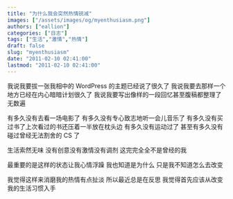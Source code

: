 ```yaml
---
title: "为什么我会突然热情锐减"
images: ["/assets/images/og/myenthusiasm.png"]
authors: ["eallion"]
categories: ["日志"]
tags: ["生活","激情","热情"]
draft: false
slug: "myenthusiasm"
date: "2011-02-10 02:41:00"
lastmod: "2011-02-10 02:41:00"
---
```


我说我要拔一张我相中的 WordPress 的主题已经说了很久了
我说我要去那样一个地方已经在内心暗暗计划很久了
我说我要写出像样的一段回忆甚至腹稿都整理了无数遍

有多久没有去看一场电影了
有多久没有专心致志地听一会儿音乐了
有多久没有买过书了上次看过的书还压着一半放在枕头边
有多久没有运动过了
甚至有多久没有碰过曾经无法割舍的 CS 了

生活索然无味
没有创意没有激情没有调剂
这完完全全不是曾经的我

最重要的是这样的状态让我心情浮躁
我也知道是为什么
只是我不知道怎么去改变

我觉得这样来消磨我的热情有点扯淡
所以最近总是在反思
我觉得首先应该从改变我的生活习惯入手
